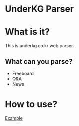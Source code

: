 # UnderKG Parser

# What is it?
This is underkg.co.kr web parser.

## What can you parse?
* Freeboard
* Q&A
* News

# How to use?

[Example](https://github.com/brainer3220/underKG-Parse/blob/master/Example.ipynb)
